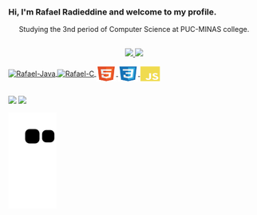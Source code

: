 ### Hi, I'm Rafael Radieddine and welcome to my profile. 
<center> Studying the 3nd period of Computer Science at PUC-MINAS college. </center>

##

<div align="center">
  <a href="https://github.com/rfradieddine">
  <img height="180em" src="https://github-readme-stats.vercel.app/api?username=rfradieddine&show_icons=true&theme=dark&include_all_commits=true&count_private=true"/>
  <img height="180em" src="https://github-readme-stats.vercel.app/api/top-langs/?username=rfradieddine&layout=compact&langs_count=7&theme=dark"/>
</div>
 
<div style="display: inline_block"><br>
  <img align="center" alt="Rafael-Java" height="30" width="40" src="https://cdn.jsdelivr.net/gh/devicons/devicon/icons/java/java-original.svg">
  <img align="center" alt="Rafael-C" height="30" width="40" src="https://cdn.jsdelivr.net/gh/devicons/devicon/icons/c/c-original.svg">
  <img align="center" alt="Rafa-HTML" height="30" width="40" src="https://raw.githubusercontent.com/devicons/devicon/master/icons/html5/html5-original.svg">
  <img align="center" alt="Rafael-CSS" height="30" width="40" src="https://raw.githubusercontent.com/devicons/devicon/master/icons/css3/css3-original.svg">
  <img align="center" alt="Rafa-Js" height="30" width="40" src="https://raw.githubusercontent.com/devicons/devicon/master/icons/javascript/javascript-plain.svg">
  
  ##
  
  <div> 
 
  <a href = "mailto:rafaelradieddine@gmail.com"><img src="https://img.shields.io/badge/-Gmail-%23333?style=for-the-badge&logo=gmail&logoColor=white" target="_blank"></a>
  <a href="https://www.linkedin.com/in/rafaelradieddine/" target="_blank"><img src="https://img.shields.io/badge/-LinkedIn-%230077B5?style=for-the-badge&logo=linkedin&logoColor=white" target="_blank"></a> 
 
![Snake animation](https://github.com/rfradieddine/rfradieddine/blob/output/github-contribution-grid-snake.svg)
    
</div>
